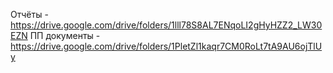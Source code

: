 Отчёты - https://drive.google.com/drive/folders/1lll78S8AL7ENqoLI2gHyHZZ2_LW30EZN
ПП документы - https://drive.google.com/drive/folders/1PletZl1kaqr7CM0RoLt7tA9AU6ojTlUy
